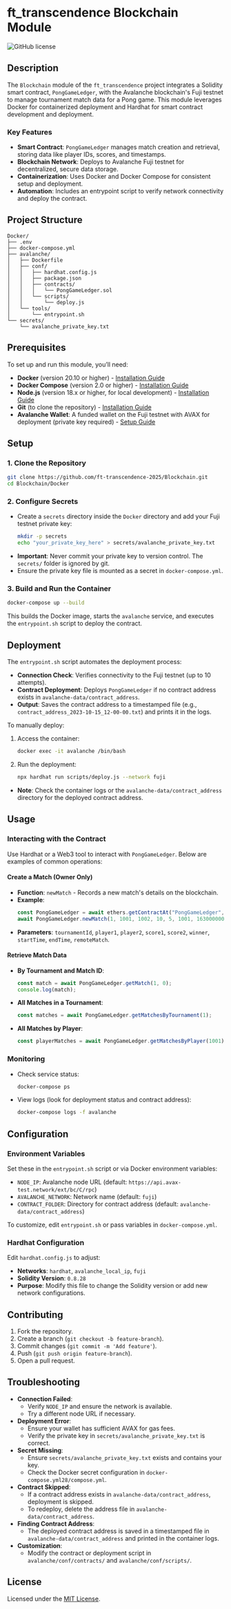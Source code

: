 # ft_transcendence Blockchain Module

![GitHub license](https://img.shields.io/badge/license-MIT-blue.svg)

## Description

The `Blockchain` module of the `ft_transcendence` project integrates a Solidity smart contract, `PongGameLedger`, with the Avalanche blockchain's Fuji testnet to manage tournament match data for a Pong game. This module leverages Docker for containerized deployment and Hardhat for smart contract development and deployment.

### Key Features
- **Smart Contract**: `PongGameLedger` manages match creation and retrieval, storing data like player IDs, scores, and timestamps.
- **Blockchain Network**: Deploys to Avalanche Fuji testnet for decentralized, secure data storage.
- **Containerization**: Uses Docker and Docker Compose for consistent setup and deployment.
- **Automation**: Includes an entrypoint script to verify network connectivity and deploy the contract.

## Project Structure

```
Docker/
├── .env
├── docker-compose.yml
├── avalanche/
│   ├── Dockerfile
│   ├── conf/
│   │   ├── hardhat.config.js
│   │   ├── package.json
│   │   ├── contracts/
│   │   │   └── PongGameLedger.sol
│   │   └── scripts/
│   │       └── deploy.js
│   └── tools/
│       └── entrypoint.sh
└── secrets/
    └── avalanche_private_key.txt
```

## Prerequisites

To set up and run this module, you’ll need:
- **Docker** (version 20.10 or higher) - [Installation Guide](https://docs.docker.com/get-docker/)
- **Docker Compose** (version 2.0 or higher) - [Installation Guide](https://docs.docker.com/compose/install/)
- **Node.js** (version 18.x or higher, for local development) - [Installation Guide](https://nodejs.org/en/download/package-manager)
- **Git** (to clone the repository) - [Installation Guide](https://git-scm.com/book/en/v2/Getting-Started-Installing-Git)
- **Avalanche Wallet**: A funded wallet on the Fuji testnet with AVAX for deployment (private key required) - [Setup Guide](https://support.avax.network/en/articles/4626956-how-do-i-set-up-the-avalanche-wallet)

## Setup

### 1. Clone the Repository
```bash
git clone https://github.com/ft-transcendence-2025/Blockchain.git
cd Blockchain/Docker
```

### 2. Configure Secrets
- Create a `secrets` directory inside the `Docker` directory and add your Fuji testnet private key:
  ```bash
  mkdir -p secrets
  echo "your_private_key_here" > secrets/avalanche_private_key.txt
  ```
- **Important**: Never commit your private key to version control. The `secrets/` folder is ignored by git.
- Ensure the private key file is mounted as a secret in `docker-compose.yml`.

### 3. Build and Run the Container
```bash
docker-compose up --build
```
This builds the Docker image, starts the `avalanche` service, and executes the `entrypoint.sh` script to deploy the contract.

## Deployment

The `entrypoint.sh` script automates the deployment process:
- **Connection Check**: Verifies connectivity to the Fuji testnet (up to 10 attempts).
- **Contract Deployment**: Deploys `PongGameLedger` if no contract address exists in `avalanche-data/contract_address`.
- **Output**: Saves the contract address to a timestamped file (e.g., `contract_address_2023-10-15_12-00-00.txt`) and prints it in the logs.

To manually deploy:
1. Access the container:
   ```bash
   docker exec -it avalanche /bin/bash
   ```
2. Run the deployment:
   ```bash
   npx hardhat run scripts/deploy.js --network fuji
   ```
- **Note**: Check the container logs or the `avalanche-data/contract_address` directory for the deployed contract address.

## Usage

### Interacting with the Contract
Use Hardhat or a Web3 tool to interact with `PongGameLedger`. Below are examples of common operations:

#### Create a Match (Owner Only)
- **Function**: `newMatch` - Records a new match's details on the blockchain.
- **Example**:
  ```javascript
  const PongGameLedger = await ethers.getContractAt("PongGameLedger", "contract_address_here");
  await PongGameLedger.newMatch(1, 1001, 1002, 10, 5, 1001, 1630000000, 1630003600, true);
  ```
- **Parameters**: `tournamentId`, `player1`, `player2`, `score1`, `score2`, `winner`, `startTime`, `endTime`, `remoteMatch`.

#### Retrieve Match Data
- **By Tournament and Match ID**:
  ```javascript
  const match = await PongGameLedger.getMatch(1, 0);
  console.log(match);
  ```
- **All Matches in a Tournament**:
  ```javascript
  const matches = await PongGameLedger.getMatchesByTournament(1);
  ```
- **All Matches by Player**:
  ```javascript
  const playerMatches = await PongGameLedger.getMatchesByPlayer(1001);
  ```

### Monitoring
- Check service status:
  ```bash
  docker-compose ps
  ```
- View logs (look for deployment status and contract address):
  ```bash
  docker-compose logs -f avalanche
  ```

## Configuration

### Environment Variables
Set these in the `entrypoint.sh` script or via Docker environment variables:
- `NODE_IP`: Avalanche node URL (default: `https://api.avax-test.network/ext/bc/C/rpc`)
- `AVALANCHE_NETWORK`: Network name (default: `fuji`)
- `CONTRACT_FOLDER`: Directory for contract address (default: `avalanche-data/contract_address`)

To customize, edit `entrypoint.sh` or pass variables in `docker-compose.yml`.

### Hardhat Configuration
Edit `hardhat.config.js` to adjust:
- **Networks**: `hardhat`, `avalanche_local_ip`, `fuji`
- **Solidity Version**: `0.8.28`
- **Purpose**: Modify this file to change the Solidity version or add new network configurations.

## Contributing

1. Fork the repository.
2. Create a branch (`git checkout -b feature-branch`).
3. Commit changes (`git commit -m 'Add feature'`).
4. Push (`git push origin feature-branch`).
5. Open a pull request.

## Troubleshooting

- **Connection Failed**:
  - Verify `NODE_IP` and ensure the network is available.
  - Try a different node URL if necessary.
- **Deployment Error**:
  - Ensure your wallet has sufficient AVAX for gas fees.
  - Verify the private key in `secrets/avalanche_private_key.txt` is correct.
- **Secret Missing**:
  - Ensure `secrets/avalanche_private_key.txt` exists and contains your key.
  - Check the Docker secret configuration in `docker-compose.yml28/compose.yml`.
- **Contract Skipped**:
  - If a contract address exists in `avalanche-data/contract_address`, deployment is skipped.
  - To redeploy, delete the address file in `avalanche-data/contract_address`.
- **Finding Contract Address**:
  - The deployed contract address is saved in a timestamped file in `avalanche-data/contract_address` and printed in the container logs.
- **Customization**:
  - Modify the contract or deployment script in `avalanche/conf/contracts/` and `avalanche/conf/scripts/`.

## License

Licensed under the [MIT License](LICENSE).
